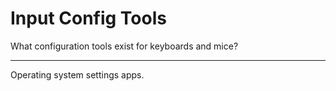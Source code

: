 # Input Config Tools

What configuration tools exist for keyboards and mice?

---

Operating system settings apps.